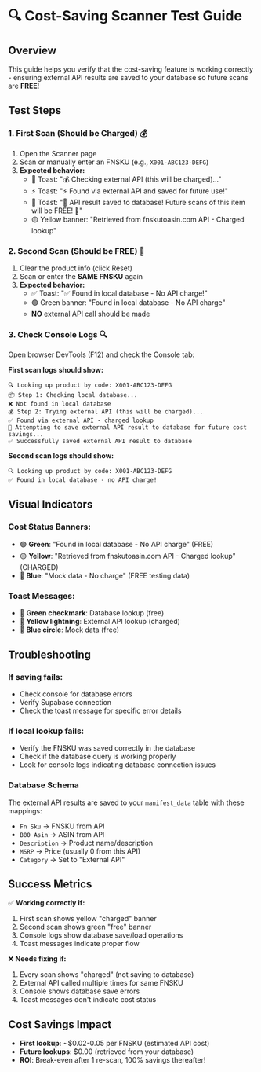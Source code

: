 # 🔍 Cost-Saving Scanner Test Guide

## Overview
This guide helps you verify that the cost-saving feature is working correctly - ensuring external API results are saved to your database so future scans are **FREE**!

## Test Steps

### 1. First Scan (Should be Charged) 💰
1. Open the Scanner page
2. Scan or manually enter an FNSKU (e.g., `X001-ABC123-DEFG`)
3. **Expected behavior:**
   - 📱 Toast: "💰 Checking external API (this will be charged)..."
   - ⚡ Toast: "⚡ Found via external API and saved for future use!"
   - 💾 Toast: "💾 API result saved to database! Future scans of this item will be FREE! 🎉"
   - 🟡 Yellow banner: "Retrieved from fnskutoasin.com API - Charged lookup"

### 2. Second Scan (Should be FREE) 💚
1. Clear the product info (click Reset)
2. Scan or enter the **SAME FNSKU** again
3. **Expected behavior:**
   - ✅ Toast: "✅ Found in local database - No API charge!"
   - 🟢 Green banner: "Found in local database - No API charge"
   - **NO** external API call should be made

### 3. Check Console Logs 🔍
Open browser DevTools (F12) and check the Console tab:

**First scan logs should show:**
```
🔍 Looking up product by code: X001-ABC123-DEFG
📦 Step 1: Checking local database...
❌ Not found in local database
💰 Step 2: Trying external API (this will be charged)...
✅ Found via external API - charged lookup
💾 Attempting to save external API result to database for future cost savings...
✅ Successfully saved external API result to database
```

**Second scan logs should show:**
```
🔍 Looking up product by code: X001-ABC123-DEFG
✅ Found in local database - no API charge!
```

## Visual Indicators

### Cost Status Banners:
- 🟢 **Green**: "Found in local database - No API charge" (FREE)
- 🟡 **Yellow**: "Retrieved from fnskutoasin.com API - Charged lookup" (CHARGED)
- 🔵 **Blue**: "Mock data - No charge" (FREE testing data)

### Toast Messages:
- 💚 **Green checkmark**: Database lookup (free)
- 💛 **Yellow lightning**: External API lookup (charged)
- 🔵 **Blue circle**: Mock data (free)

## Troubleshooting

### If saving fails:
- Check console for database errors
- Verify Supabase connection
- Check the toast message for specific error details

### If local lookup fails:
- Verify the FNSKU was saved correctly in the database
- Check if the database query is working properly
- Look for console logs indicating database connection issues

### Database Schema
The external API results are saved to your `manifest_data` table with these mappings:
- `Fn Sku` → FNSKU from API
- `B00 Asin` → ASIN from API
- `Description` → Product name/description
- `MSRP` → Price (usually 0 from this API)
- `Category` → Set to "External API"

## Success Metrics
✅ **Working correctly if:**
1. First scan shows yellow "charged" banner
2. Second scan shows green "free" banner
3. Console logs show database save/load operations
4. Toast messages indicate proper flow

❌ **Needs fixing if:**
1. Every scan shows "charged" (not saving to database)
2. External API called multiple times for same FNSKU
3. Console shows database save errors
4. Toast messages don't indicate cost status

## Cost Savings Impact
- **First lookup**: ~$0.02-0.05 per FNSKU (estimated API cost)
- **Future lookups**: $0.00 (retrieved from your database)
- **ROI**: Break-even after 1 re-scan, 100% savings thereafter! 